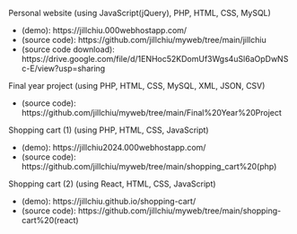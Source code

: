 Personal website (using JavaScript(jQuery), PHP, HTML, CSS, MySQL)
<ul><li>(demo): https://jillchiu.000webhostapp.com/ </li>
<li>(source code): https://github.com/jillchiu/myweb/tree/main/jillchiu </li>
<li>(source code download): https://drive.google.com/file/d/1ENHoc52KDomUf3Wgs4uSl6aOpDwNSc-E/view?usp=sharing </li></ul>
Final year project (using PHP, HTML, CSS, MySQL, XML, JSON, CSV)
<ul><li>(source code): https://github.com/jillchiu/myweb/tree/main/Final%20Year%20Project </li></ul>
Shopping cart (1) (using PHP, HTML, CSS, JavaScript)
<ul><li>(demo): https://jillchiu2024.000webhostapp.com/</li>
<li>(source code): https://github.com/jillchiu/myweb/tree/main/shopping_cart%20(php)</li></ul>
Shopping cart (2) (using React, HTML, CSS, JavaScript)
<ul><li>(demo): https://jillchiu.github.io/shopping-cart/</li>
<li>(source code): https://github.com/jillchiu/myweb/tree/main/shopping-cart%20(react)</li></ul>
